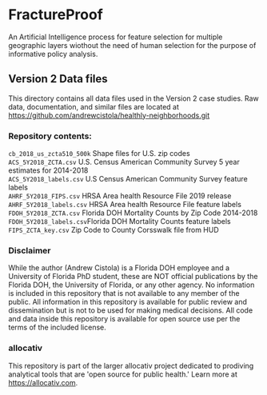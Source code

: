 # FractureProof
An Artificial Intelligence process for feature selection for multiple geographic layers wiothout the need of human selection for the purpose of informative policy analysis.

## Version 2 Data files
This directory contains all data files used in the Version 2 case studies. Raw data, documentation, and similar files are located at https://github.com/andrewcistola/healthly-neighborhoods.git

### Repository contents:
`cb_2018_us_zcta510_500k` Shape files for U.S. zip codes<br>
`ACS_5Y2018_ZCTA.csv` U.S. Census American Community Survey 5 year estimates for 2014-2018<br>
`ACS_5Y2018_labels.csv` U.S Census American Community Survey feature labels<br>
`AHRF_5Y2018_FIPS.csv` HRSA Area health Resource File 2019 release<br>
`AHRF_5Y2018_labels.csv` HRSA Area health Resource File feature labels<br>
`FDOH_5Y2018_ZCTA.csv` Florida DOH Mortality Counts by Zip Code 2014-2018<br>
`FDOH_5Y2018_labels.csv`Florida DOH Mortality Counts feature labels<br>
`FIPS_ZCTA_key.csv` Zip Code to County Corsswalk file from HUD<br>

### Disclaimer
While the author (Andrew Cistola) is a Florida DOH employee and a University of Florida PhD student, these are NOT official publications by the Florida DOH, the University of Florida, or any other agency. 
No information is included in this repository that is not available to any member of the public. 
All information in this repository is available for public review and dissemination but is not to be used for making medical decisions. 
All code and data inside this repository is available for open source use per the terms of the included license. 

### allocativ
This repository is part of the larger allocativ project dedicated to prodiving analytical tools that are 'open source for public health.' Learn more at https://allocativ.com. 
